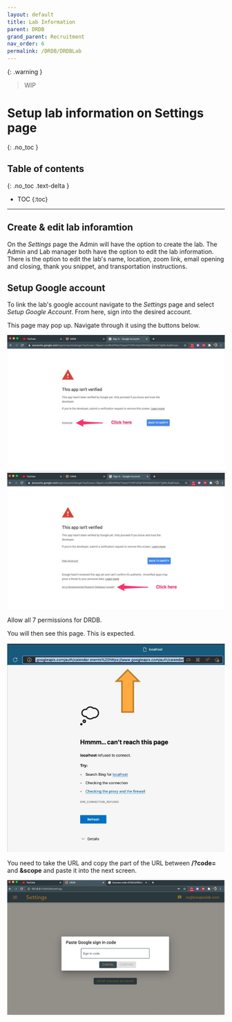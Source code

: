 ```yaml
---
layout: default
title: Lab Information
parent: DRDB
grand_parent: Recruitment
nav_order: 6
permalink: /DRDB/DRDBLab
---
```

{: .warning }
> WIP




# Setup lab information on Settings page
{: .no_toc }

## Table of contents
{: .no_toc .text-delta }

* TOC
{:toc}

---
## Create & edit lab inforamtion

On the *Settings* page the Admin  will have the option to create the lab. The Admin and Lab manager both have the option to edit the lab information. There is the option to edit the lab's name, location, zoom link, email opening and closing, thank you snippet, and transportation instructions. 

## Setup Google account

To link the lab's google account navigate to the *Settings* page and select *Setup Google Account*. From here, sign into the desired account. 

This page may pop up. Navigate through it using the buttons below. 



![google1](assets/images/google1.JPG)
![google2](assets/images/google2.jpg)


Allow all 7 permissions for DRDB. 

You will then see this page. This is expected. 

![google3](assets/images/google3.jpg)

You need to take the URL and copy the part of the URL between **/?code=** and **&scope** and paste it into the next screen. 

![google4](assets/images/google4.jpg)




 